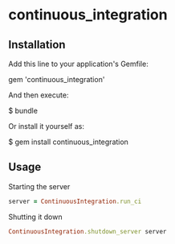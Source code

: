 # continuous_integration

## Installation

Add this line to your application's Gemfile:

gem 'continuous_integration'

And then execute:

$ bundle

Or install it yourself as:

$ gem install continuous_integration

## Usage

Starting the server
```ruby
server = ContinuousIntegration.run_ci
```

Shutting it down
```ruby
ContinuousIntegration.shutdown_server server
```
